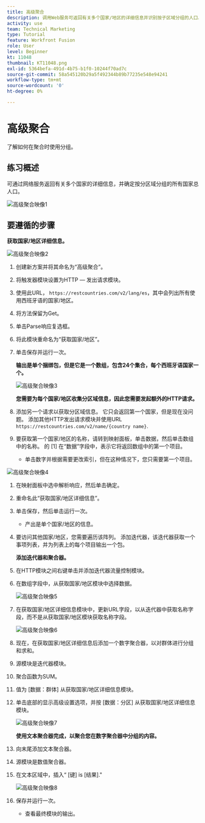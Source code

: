 ```yaml
---
title: 高级聚合
description: 调用Web服务可返回有关多个国家/地区的详细信息并识别按子区域分组的人口。
activity: use
team: Technical Marketing
type: Tutorial
feature: Workfront Fusion
role: User
level: Beginner
kt: 11048
thumbnail: KT11048.png
exl-id: 5364befa-491d-4b75-b1f0-10244f70ad7c
source-git-commit: 58a545120b29a5f492344b89b77235e548e94241
workflow-type: tm+mt
source-wordcount: '0'
ht-degree: 0%

---
```


# 高级聚合

了解如何在聚合时使用分组。

## 练习概述

可通过网络服务返回有关多个国家的详细信息，并确定按分区域分组的所有国家总人口。

![高级聚合映像1](../12-exercises/assets/advanced-aggregation-walkthrough-1.png)

## 要遵循的步骤

**获取国家/地区详细信息。**

![高级聚合映像2](../12-exercises/assets/advanced-aggregation-walkthrough-2.png)

1. 创建新方案并将其命名为“高级聚合”。
1. 将触发器模块设置为HTTP — 发出请求模块。
1. 使用此URL， `https://restcountries.com/v2/lang/es`，其中会列出所有使用西班牙语的国家/地区。
1. 将方法保留为Get。
1. 单击Parse响应复选框。
1. 将此模块重命名为“获取国家/地区”。
1. 单击保存并运行一次。

   **输出是单个捆绑包，但是它是一个数组，包含24个集合，每个西班牙语国家一个。**

   ![高级聚合映像3](../12-exercises/assets/advanced-aggregation-walkthrough-3.png)

   **您需要为每个国家/地区收集分区域信息，因此您需要发起额外的HTTP请求。**

1. 添加另一个请求以获取分区域信息。 它只会返回第一个国家，但是现在没问题。 添加其他HTTP发出请求模块并使用URL `https://restcountries.com/v2/name/{country name}`.
1. 要获取第一个国家/地区的名称，请转到映射面板，单击数据，然后单击数组中的名称。 的 [1] 在“数据”字段中，表示它将返回数组中的第一个项目。

   + 单击数字并根据需要更改索引，但在这种情况下，您只需要第一个项目。

![高级聚合映像4](../12-exercises/assets/advanced-aggregation-walkthrough-4.png)

1. 在映射面板中选中解析响应，然后单击确定。
1. 重命名此“获取国家/地区详细信息”。
1. 单击保存，然后单击运行一次。

   + 产出是单个国家/地区的信息。

1. 要访问其他国家/地区，您需要遍历该阵列。 添加迭代器，该迭代器获取一个事项列表，并为列表上的每个项目输出一个包。

   **添加迭代器和聚合器。**

1. 在HTTP模块之间右键单击并添加迭代器流量控制模块。
1. 在数组字段中，从获取国家/地区模块中选择数据。

   ![高级聚合映像5](../12-exercises/assets/advanced-aggregation-walkthrough-5.png)

1. 在获取国家/地区详细信息模块中，更新URL字段，以从迭代器中获取名称字段，而不是从获取国家/地区模块获取名称字段。

   ![高级聚合映像6](../12-exercises/assets/advanced-aggregation-walkthrough-6.png)

1. 现在，在获取国家/地区详细信息后添加一个数字聚合器，以对群体进行分组和求和。
1. 源模块是迭代器模块。
1. 聚合函数为SUM。
1. 值为 [数据：群体] 从获取国家/地区详细信息模块。
1. 单击底部的显示高级设置选项，并按 [数据：分区] 从获取国家/地区详细信息模块。

   ![高级聚合映像7](../12-exercises/assets/advanced-aggregation-walkthrough-7.png)

   **使用文本聚合器完成，以聚合您在数字聚合器中分组的内容。**

1. 向末尾添加文本聚合器。
1. 源模块是数值聚合器。
1. 在文本区域中，插入“ [键] is [结果].&quot;

   ![高级聚合映像8](../12-exercises/assets/advanced-aggregation-walkthrough-8.png)

1. 保存并运行一次。

   + 查看最终模块的输出。
